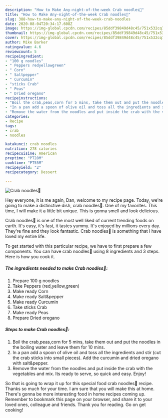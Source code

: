 ```yaml
---
description: "How to Make Any-night-of-the-week Crab noodles🦀"
title: "How to Make Any-night-of-the-week Crab noodles🦀"
slug: 388-how-to-make-any-night-of-the-week-crab-noodles
date: 2020-08-04T20:34:17.608Z
image: https://img-global.cpcdn.com/recipes/85ddf39849d48c45/751x532cq70/crab-noodles🦀-recipe-main-photo.jpg
thumbnail: https://img-global.cpcdn.com/recipes/85ddf39849d48c45/751x532cq70/crab-noodles🦀-recipe-main-photo.jpg
cover: https://img-global.cpcdn.com/recipes/85ddf39849d48c45/751x532cq70/crab-noodles🦀-recipe-main-photo.jpg
author: Mike Barker
ratingvalue: 4.6
reviewcount: 5
recipeingredient:
- "100 g noodles"
- " Peppers redyellowgreen"
- " Corn"
- " Saltpepper"
- " Curcumin"
- "sticks Crab"
- " Peas"
- " Dried oregano"
recipeinstructions:
- "Boil the crab,peas,corn for 5 mins, take them out and put the noodles in the boiling water and leave them for 10 mins."
- "In a pan add a spoon of olive oil and toss all the ingredients and stir (cut the crab sticks into small pieces). Add the curcumin and dried oregano with salt&amp;pepper."
- "Remove the water from the noodles and put inside the crab with the vegetables and mix. Its ready to serve, so quick and easy. Enjoy!"
categories:
- Recipe
tags:
- crab
- noodles

katakunci: crab noodles 
nutrition: 278 calories
recipecuisine: American
preptime: "PT28M"
cooktime: "PT55M"
recipeyield: "2"
recipecategory: Dessert

---
```



![Crab noodles🦀](https://img-global.cpcdn.com/recipes/85ddf39849d48c45/751x532cq70/crab-noodles🦀-recipe-main-photo.jpg)

Hey everyone, it is me again, Dan, welcome to my recipe page. Today, we're going to make a distinctive dish, crab noodles🦀. One of my favorites. This time, I will make it a little bit unique. This is gonna smell and look delicious.



Crab noodles🦀 is one of the most well liked of current trending foods on earth. It's easy, it's fast, it tastes yummy. It's enjoyed by millions every day. They're fine and they look fantastic. Crab noodles🦀 is something that I have loved my entire life.


To get started with this particular recipe, we have to first prepare a few components. You can have crab noodles🦀 using 8 ingredients and 3 steps. Here is how you cook it.

<!--inarticleads1-->

##### The ingredients needed to make Crab noodles🦀:

1. Prepare 100 g noodles
1. Take  Peppers (red,yellow,green)
1. Make ready  Corn
1. Make ready  Salt&amp;pepper
1. Make ready  Curcumin
1. Take sticks Crab
1. Make ready  Peas
1. Prepare  Dried oregano




<!--inarticleads2-->

##### Steps to make Crab noodles🦀:

1. Boil the crab,peas,corn for 5 mins, take them out and put the noodles in the boiling water and leave them for 10 mins.
1. In a pan add a spoon of olive oil and toss all the ingredients and stir (cut the crab sticks into small pieces). Add the curcumin and dried oregano with salt&amp;pepper.
1. Remove the water from the noodles and put inside the crab with the vegetables and mix. Its ready to serve, so quick and easy. Enjoy!




So that is going to wrap it up for this special food crab noodles🦀 recipe. Thanks so much for your time. I am sure that you will make this at home. There's gonna be more interesting food in home recipes coming up. Remember to bookmark this page on your browser, and share it to your loved ones, colleague and friends. Thank you for reading. Go on get cooking!
